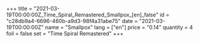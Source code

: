 +++
title = "2021-03-19T00:00:00Z_Time_Spiral_Remastered_Smallpox_[en]_false"
id = "c28db9a4-6696-460b-a9d3-98f4a31abe75"
date = "2021-03-19T00:00:00Z"
name = "Smallpox"
lang = ["en"]
price = "0.14"
quantity = 4
foil = false
set = "Time Spiral Remastered"
+++

